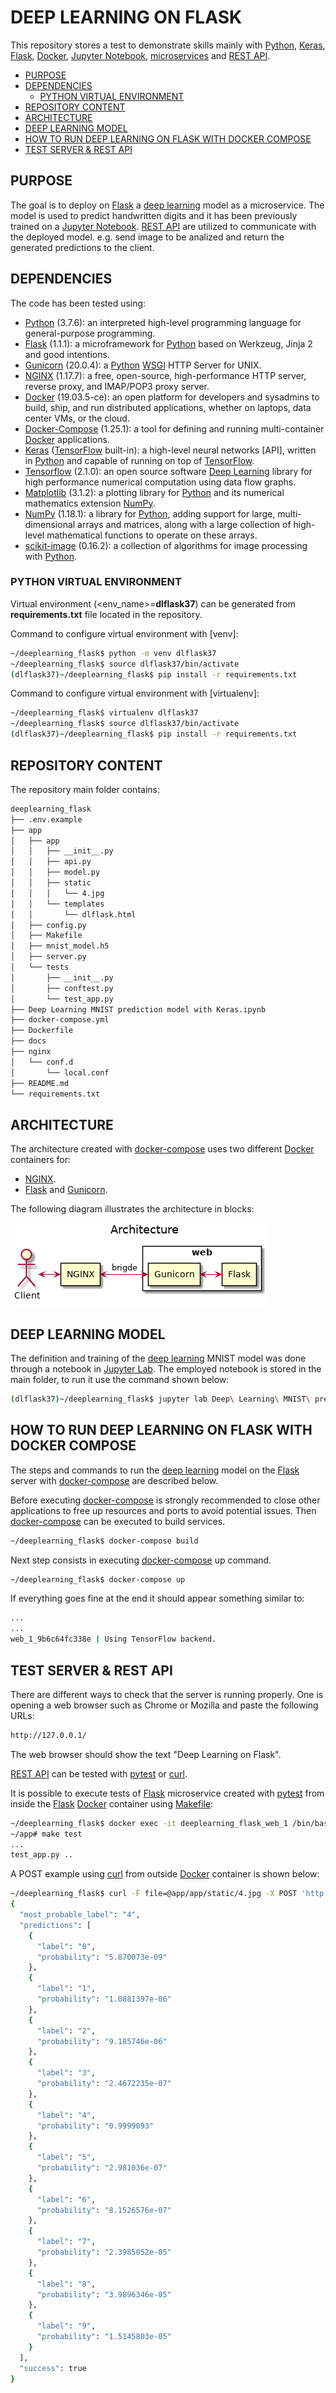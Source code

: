# DEEP LEARNING ON FLASK <!-- omit in toc -->

This repository stores a test to demonstrate skills mainly with [Python], [Keras], [Flask], [Docker], [Jupyter Notebook], [microservices] and [REST API].

- [PURPOSE](#purpose)
- [DEPENDENCIES](#dependencies)
  - [PYTHON VIRTUAL ENVIRONMENT](#python-virtual-environment)
- [REPOSITORY CONTENT](#repository-content)
- [ARCHITECTURE](#architecture)
- [DEEP LEARNING MODEL](#deep-learning-model)
- [HOW TO RUN DEEP LEARNING ON FLASK WITH DOCKER COMPOSE](#how-to-run-deep-learning-on-flask-with-docker-compose)
- [TEST SERVER & REST API](#test-server--rest-api)

## PURPOSE

The goal is to deploy on [Flask] a [deep learning] model as a microservice. The model is used to predict handwritten digits and it has been previously trained on a [Jupyter Notebook]. [REST API] are utilized to communicate with the deployed model. e.g. send image to be analized and return the generated predictions to the client.

## DEPENDENCIES

The code has been tested using:

* [Python] (3.7.6): an interpreted high-level programming language for general-purpose programming.
* [Flask] (1.1.1): a microframework for [Python] based on Werkzeug, Jinja 2 and good intentions.
* [Gunicorn] (20.0.4): a [Python] [WSGI] HTTP Server for UNIX.
* [NGINX] (1.17.7): a free, open-source, high-performance HTTP server, reverse proxy, and IMAP/POP3 proxy server.
* [Docker] (19.03.5-ce): an open platform for developers and sysadmins to build, ship, and run distributed applications, whether on laptops, data center VMs, or the cloud.
* [Docker-Compose] (1.25.1): a tool for defining and running multi-container [Docker] applications.
* [Keras] ([TensorFlow] built-in): a high-level neural networks [API], written in [Python] and capable of running on top of [TensorFlow].
* [Tensorflow] (2.1.0): an open source software [Deep Learning] library for high performance numerical computation using data flow graphs.
* [Matplotlib] (3.1.2): a plotting library for [Python] and its numerical mathematics extension [NumPy].
* [NumPy] (1.18.1): a library for [Python], adding support for large, multi-dimensional arrays and matrices, along with a large collection of high-level mathematical functions to operate on these arrays.
* [scikit-image] (0.16.2): a collection of algorithms for image processing with [Python].

### PYTHON VIRTUAL ENVIRONMENT

Virtual environment (<env_name>=**dlflask37**) can be generated from **requirements.txt** file located in the repository.


Command to configure virtual environment with [venv]:

```bash
~/deeplearning_flask$ python -m venv dlflask37
~/deeplearning_flask$ source dlflask37/bin/activate
(dlflask37)~/deeplearning_flask$ pip install -r requirements.txt
```

Command to configure virtual environment with [virtualenv]:

```bash
~/deeplearning_flask$ virtualenv dlflask37
~/deeplearning_flask$ source dlflask37/bin/activate
(dlflask37)~/deeplearning_flask$ pip install -r requirements.txt
```

## REPOSITORY CONTENT

The repository main folder contains:

```bash
deeplearning_flask
├── .env.example
├── app
│   ├── app
│   │   ├── __init__.py
│   │   ├── api.py
│   │   ├── model.py
│   │   ├── static
│   │   │   └── 4.jpg
│   │   └── templates
│   │       └── dlflask.html
│   ├── config.py
│   ├── Makefile
│   ├── mnist_model.h5
│   ├── server.py
│   └── tests
│       ├── __init__.py
│       ├── conftest.py
│       └── test_app.py
├── Deep Learning MNIST prediction model with Keras.ipynb
├── docker-compose.yml
├── Dockerfile
├── docs
├── nginx
│   └── conf.d
│       └── local.conf
├── README.md
└── requirements.txt
```

## ARCHITECTURE

The architecture created with [docker-compose] uses two different [Docker] containers for:

* [NGINX].
* [Flask] and [Gunicorn].

The following diagram illustrates the architecture in blocks:

![Architecture](docs/architecture.png)

## DEEP LEARNING MODEL

The definition and training of the [deep learning] MNIST model was done through a notebook in [Jupyter Lab]. The employed notebook is stored in the main folder, to run it use the command shown below:

```bash
(dlflask37)~/deeplearning_flask$ jupyter lab Deep\ Learning\ MNIST\ prediction\ model\ with\ Keras.ipynb
```

## HOW TO RUN DEEP LEARNING ON FLASK WITH DOCKER COMPOSE

The steps and commands to run the [deep learning] model on the [Flask] server with [docker-compose] are described below.

Before executing [docker-compose] is strongly recommended to close other applications to free up resources and ports to avoid potential issues. Then [docker-compose] can be executed to build services.

```bash
~/deeplearning_flask$ docker-compose build
```

Next step consists in executing [docker-compose] up command.

```bash
~/deeplearning_flask$ docker-compose up
```

If everything goes fine at the end it should appear something similar to:

```bash
...
...
web_1_9b6c64fc338e | Using TensorFlow backend.
```

## TEST SERVER & REST API

There are different ways to check that the server is running properly. One is opening a web browser such as Chrome or Mozilla and paste the following URLs:

```bash
http://127.0.0.1/
```

The web browser should show the text "Deep Learning on Flask".

[REST API] can be tested with [pytest] or [curl].

It is possible to execute tests of [Flask] microservice created with [pytest] from inside the [Flask] [Docker] container using [Makefile]:

```bash
~/deeplearning_flask$ docker exec -it deeplearning_flask_web_1 /bin/bash
~/app# make test
...
test_app.py ..                                                         [100%]
```

A POST example using [curl] from outside [Docker] container is shown below:

```bash
~/deeplearning_flask$ curl -F file=@app/app/static/4.jpg -X POST 'http://127.0.0.1/api/predictlabel'
{
  "most_probable_label": "4",
  "predictions": [
    {
      "label": "0",
      "probability": "5.870073e-09"
    },
    {
      "label": "1",
      "probability": "1.0881397e-06"
    },
    {
      "label": "2",
      "probability": "9.185746e-06"
    },
    {
      "label": "3",
      "probability": "2.4672235e-07"
    },
    {
      "label": "4",
      "probability": "0.9999093"
    },
    {
      "label": "5",
      "probability": "2.981036e-07"
    },
    {
      "label": "6",
      "probability": "8.1526576e-07"
    },
    {
      "label": "7",
      "probability": "2.3985052e-05"
    },
    {
      "label": "8",
      "probability": "3.9896346e-05"
    },
    {
      "label": "9",
      "probability": "1.5145803e-05"
    }
  ],
  "success": true
}
```

[Python]: https://www.python.org/
[Flask]: http://flask.pocoo.org/
[Gunicorn]: https://gunicorn.org/
[WSGI]: https://en.wikipedia.org/wiki/Web_Server_Gateway_Interface
[NGINX]: https://www.nginx.com/
[Docker]: https://www.docker.com/
[microservices]: https://en.wikipedia.org/wiki/Microservices
[REST API]: https://en.wikipedia.org/wiki/Representational_state_transfer
[Docker-Compose]: https://github.com/docker/compose
[Jupyter Lab]: http://jupyter.org/
[Jupyter Notebook]: http://jupyter.org/
[Deep Learning]: https://en.wikipedia.org/wiki/Deep_learning
[Keras]: https://keras.io/
[Tensorflow]: https://www.tensorflow.org/
[Matplotlib]: https://matplotlib.org/
[NumPy]: http://www.numpy.org/
[scikit-image]: https://scikit-image.org/
[curl]: https://curl.haxx.se/
[pytest]: https://docs.pytest.org/en/latest/
[Makefile]: https://en.wikipedia.org/wiki/Makefile
